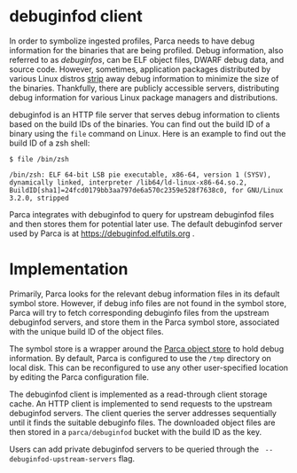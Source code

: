 # debuginfod client

In order to symbolize ingested profiles, Parca needs to have debug information
for the binaries that are being profiled. Debug information, also
referred to as _debuginfos_, can be ELF object files, DWARF debug data, and
source code. However, sometimes, application packages distributed by various Linux
distros [strip](https://man7.org/linux/man-pages/man1/strip.1.html) away debug
information to minimize the size of the binaries. Thankfully, there are publicly accessible
servers, distributing debug information for various Linux package managers and distributions.

debuginfod is an HTTP file server that serves debug information to clients
based on the build IDs of the binaries. You can find out the build ID of a
binary using the `file` command on Linux. Here is an example to find out the
build ID of a zsh shell:

```
$ file /bin/zsh

/bin/zsh: ELF 64-bit LSB pie executable, x86-64, version 1 (SYSV), dynamically linked, interpreter /lib64/ld-linux-x86-64.so.2, BuildID[sha1]=24fcd0179bb3aa797de6a570c2359e528f7638c0, for GNU/Linux 3.2.0, stripped
```
Parca integrates with debuginfod to query for upstream debuginfod files and then
stores them for potential later use. The default debuginfod server used by Parca is
at https://debuginfod.elfutils.org .

# Implementation

Primarily, Parca looks for the relevant debug information files in its default
symbol store. However, if debug info files are not found in the symbol store,
Parca will try to fetch corresponding debuginfo files from the upstream
debuginfod servers, and store them in the Parca symbol store, associated with
the unique build ID of the object files.

The symbol store is a wrapper around the [Parca object store](https://www.parca.dev/docs/storage#storing-debug-information)
to hold debug information. By default, Parca is configured to use the `/tmp`
directory on local disk. This can be reconfigured to use any other user-specified
location by editing the Parca configuration file.

The debuginfod client is implemented as a read-through client storage cache.
An HTTP client is implemented to send requests to the upstream debuginfod servers.
The client queries the server addresses sequentially until it finds the suitable
debuginfo files. The downloaded object files are then stored in a `parca/debuginfod`
bucket with the build ID as the key.

Users can add private debuginfod servers to be queried through the
` --debuginfod-upstream-servers` flag.
